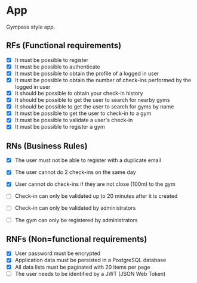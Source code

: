 # App

Gympass style app.

## RFs (Functional requirements)

- [x] It must be possible to register
- [x] It must be possible to authenticate
- [x] It must be possible to obtain the profile of a logged in user
- [x] It must be possible to obtain the number of check-ins performed by the logged in user
- [x] It should be possible to obtain your check-in history
- [x] It should be possible to get the user to search for nearby gyms
- [x] It should be possible to get the user to search for gyms by name
- [x] It must be possible to get the user to check-in to a gym
- [x] It must be possible to validate a user's check-in
- [x] It must be possible to register a gym

## RNs (Business Rules)

- [x] The user must not be able to register with a duplicate email
- [x] The user cannot do 2 check-ins on the same day
- [x] User cannot do check-ins if they are not close (100m) to the gym
- [ ] Check-in can only be validated up to 20 minutes after it is created
- [ ] Check-in can only be validated by administrators
- [ ] The gym can only be registered by administrators


## RNFs (Non=functional requirements)

- [x] User password must be encrypted
- [x] Application data must be persisted in a PostgreSQL database
- [x] All data lists must be paginated with 20 items per page
- [ ] The user needs to be identified by a JWT (JSON Web Token)